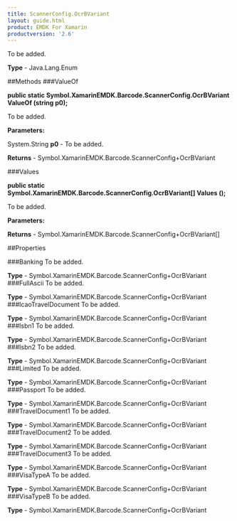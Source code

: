 ```yaml
---
title: ScannerConfig.OcrBVariant
layout: guide.html
product: EMDK For Xamarin 
productversion: '2.6' 
---
```

To be added.

**Type** - Java.Lang.Enum

##Methods
###ValueOf

**public static Symbol.XamarinEMDK.Barcode.ScannerConfig.OcrBVariant ValueOf (string p0);**

To be added.

**Parameters:**

System.String **p0**  - To be added.

**Returns** - Symbol.XamarinEMDK.Barcode.ScannerConfig+OcrBVariant

###Values

**public static Symbol.XamarinEMDK.Barcode.ScannerConfig.OcrBVariant[] Values ();**

To be added.

**Parameters:**

**Returns** - Symbol.XamarinEMDK.Barcode.ScannerConfig+OcrBVariant[]

##Properties

###Banking
To be added.

**Type** - Symbol.XamarinEMDK.Barcode.ScannerConfig+OcrBVariant
###FullAscii
To be added.

**Type** - Symbol.XamarinEMDK.Barcode.ScannerConfig+OcrBVariant
###IcaoTravelDocument
To be added.

**Type** - Symbol.XamarinEMDK.Barcode.ScannerConfig+OcrBVariant
###Isbn1
To be added.

**Type** - Symbol.XamarinEMDK.Barcode.ScannerConfig+OcrBVariant
###Isbn2
To be added.

**Type** - Symbol.XamarinEMDK.Barcode.ScannerConfig+OcrBVariant
###Limited
To be added.

**Type** - Symbol.XamarinEMDK.Barcode.ScannerConfig+OcrBVariant
###Passport
To be added.

**Type** - Symbol.XamarinEMDK.Barcode.ScannerConfig+OcrBVariant
###TravelDocument1
To be added.

**Type** - Symbol.XamarinEMDK.Barcode.ScannerConfig+OcrBVariant
###TravelDocument2
To be added.

**Type** - Symbol.XamarinEMDK.Barcode.ScannerConfig+OcrBVariant
###TravelDocument3
To be added.

**Type** - Symbol.XamarinEMDK.Barcode.ScannerConfig+OcrBVariant
###VisaTypeA
To be added.

**Type** - Symbol.XamarinEMDK.Barcode.ScannerConfig+OcrBVariant
###VisaTypeB
To be added.

**Type** - Symbol.XamarinEMDK.Barcode.ScannerConfig+OcrBVariant
